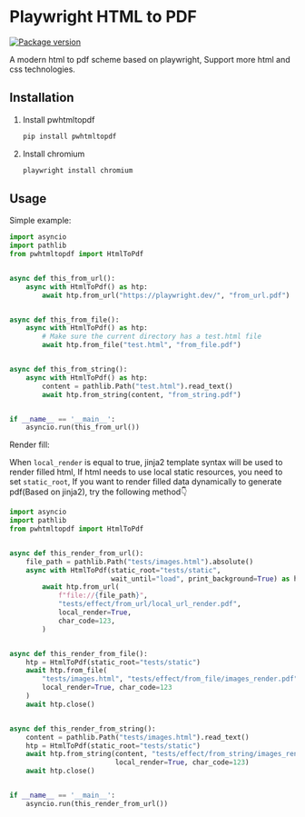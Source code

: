 # Playwright HTML to PDF
[![Package version](https://img.shields.io/pypi/v/pwhtmltopdf?color=%2334D058&label=pypi%20package)](https://pypi.python.org/pypi/pwhtmltopdf)

A modern html to pdf scheme based on playwright, Support more html and css technologies.

## Installation

1. Install pwhtmltopdf
    ```sh
   pip install pwhtmltopdf
   ```
2. Install chromium
   ```sh
   playwright install chromium
   ```

## Usage

Simple example:

```python
import asyncio
import pathlib
from pwhtmltopdf import HtmlToPdf


async def this_from_url():
    async with HtmlToPdf() as htp:
        await htp.from_url("https://playwright.dev/", "from_url.pdf")


async def this_from_file():
    async with HtmlToPdf() as htp:
        # Make sure the current directory has a test.html file
        await htp.from_file("test.html", "from_file.pdf")


async def this_from_string():
    async with HtmlToPdf() as htp:
        content = pathlib.Path("test.html").read_text()
        await htp.from_string(content, "from_string.pdf")


if __name__ == '__main__':
    asyncio.run(this_from_url())
```

Render fill:

When `local_render` is equal to true, jinja2 template syntax will be used to render filled html,
If html needs to use local static resources, you need to set `static_root`,
If you want to render filled data dynamically to generate pdf(Based on jinja2), try the following method👇

```python
import asyncio
import pathlib
from pwhtmltopdf import HtmlToPdf


async def this_render_from_url():
    file_path = pathlib.Path("tests/images.html").absolute()
    async with HtmlToPdf(static_root="tests/static",
                         wait_until="load", print_background=True) as htp:
        await htp.from_url(
            f"file://{file_path}",
            "tests/effect/from_url/local_url_render.pdf",
            local_render=True,
            char_code=123,
        )


async def this_render_from_file():
    htp = HtmlToPdf(static_root="tests/static")
    await htp.from_file(
        "tests/images.html", "tests/effect/from_file/images_render.pdf",
        local_render=True, char_code=123
    )
    await htp.close()


async def this_render_from_string():
    content = pathlib.Path("tests/images.html").read_text()
    htp = HtmlToPdf(static_root="tests/static")
    await htp.from_string(content, "tests/effect/from_string/images_render.pdf",
                          local_render=True, char_code=123)
    await htp.close()


if __name__ == '__main__':
    asyncio.run(this_render_from_url())
```
